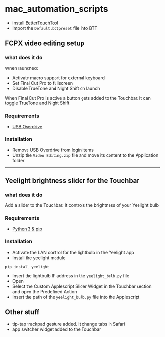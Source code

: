 # mac_automation_scripts
* install [BetterTouchTool](https://folivora.ai)
* Import the `Default.bttpreset` file into BTT

## FCPX video editing setup
### what does it do
When launched:
* Activate macro support for external keyboard
* Set Final Cut Pro to fullscreen
* Disable TrueTone and Night Shift on launch

 When Final Cut Pro is active a button gets added to the Touchbar. It can toggle TrueTone and Night Shift

### Requirements
* [USB Overdrive](http://www.usboverdrive.com/USBOverdrive/News.html)

### Installation
* Remove USB Overdrive from login items
* Unzip the `Video Editing.zip` file and move its content to the Application folder

---
## Yeelight brightness slider for the Touchbar
### what does it do
Add a slider to the Touchbar. It controls the brightness of your Yeelight bulb
### Requirements
* [Python 3 & pip](https://www.python.org/downloads/)

### Installation
* Activate the LAN control for the lightbulb in the Yeelight app
* Install the yeelight module
```shell
pip install yeelight
```
* Insert the lightbulb IP address in the `yeelight_bulb.py` file
* Open
* Select the Custom Applescript Slider Widget in the Touchbar section and open the Predefined Action
* Insert the path of the `yeelight_bulb.py` file into the Applescript 

## Other stuff
* tip-tap trackpad gesture added. It change tabs in Safari
* app switcher widget added to the Touchbar
